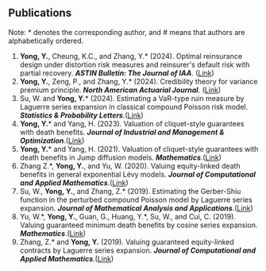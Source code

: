 ## Publications

Note: * denotes the corresponding author, and # means that authors are alphabetically ordered.

<ol>
<li> <strong>Yong, Y.</strong>, Cheung, K.C., and Zhang, Y.* (2024). Optimal reinsurance design under distortion risk measures and reinsurer's default risk with partial recovery. <i><b>ASTIN Bulletin: The Journal of IAA</b></i>. (<a href="https://www.cambridge.org/core/journals/astin-bulletin-journal-of-the-iaa/article/optimal-reinsurance-design-under-distortion-risk-measures-and-reinsurers-default-risk-with-partial-recovery/15907E25CDA6BF1B69E6930E002FF5E0">Link</a>) </li>

<li> <strong>Yong, Y.</strong>, Zeng, P., and Zhang, Y.* (2024). Credibility theory for variance premium principle. <i><b>North American Actuarial Journal</b></i>. (<a href="https://doi.org/10.1080/10920277.2023.2299497">Link</a>) </li>

<li> Su, W. and <strong>Yong, Y.</strong>* (2024). Estimating a VaR-type ruin measure by Laguerre series expansion in classical compound Poisson risk model. <i><b>Statistics & Probability Letters</b></i>.(<a href="https://www.sciencedirect.com/science/article/pii/S0167715223001864/">Link</a>)</li>

<li><strong>Yong, Y.</strong>* and Yang, H. (2023). Valuation of cliquet-style guarantees with death benefits. <i><b>Journal of Industrial and Management & Optimization</b></i>.(<a href="https://www.aimsciences.org/article/doi/10.3934/jimo.2021188/">Link</a>)</li>

<li><strong>Yong, Y.</strong>* and Yang, H. (2021). Valuation of cliquet-style guarantees with death benefits in Jump diffusion models. <i><b>Mathematics</b></i>.(<a href="https://www.mdpi.com/2227-7390/9/16/2011/">Link</a>)</li>

<li>Zhang Z.*, <strong>Yong, Y.</strong>, and Yu, W. (2020). Valuing equity-linked death benefits in general exponential Lévy models. <i><b> Journal of Computational and Applied Mathematics</b></i>.(<a href="https://dl.acm.org/doi/10.1016/j.cam.2019.112377/">Link</a>)</li>

<li>Su, W., <strong>Yong, Y.</strong>, and Zhang, Z.* (2019). Estimating the Gerber-Shiu function in the perturbed compound Poisson model by Laguerre series expansion. <i><b>Journal of Mathematical Analysis and Applications</b></i>.(<a href="https://www.sciencedirect.com/science/article/pii/S0022247X18307820/">Link</a>)</li>

<li>Yu, W.*, <strong>Yong, Y.</strong>, Guan, G., Huang, Y.*, Su, W., and Cui, C. (2019). Valuing guaranteed minimum death benefits by cosine series expansion. <i><b>Mathematics</b></i>.(<a href="https://www.mdpi.com/2227-7390/7/9/835/">Link</a>)</li>

<li>Zhang, Z.* and <strong>Yong, Y.</strong> (2019). Valuing guaranteed equity-linked contracts by Laguerre series expansion. <i><b>Journal of Computational and Applied Mathematics</b></i>.(<a href="https://www.sciencedirect.com/science/article/pii/S0377042719301141/">Link</a>)</li>
</ol>
